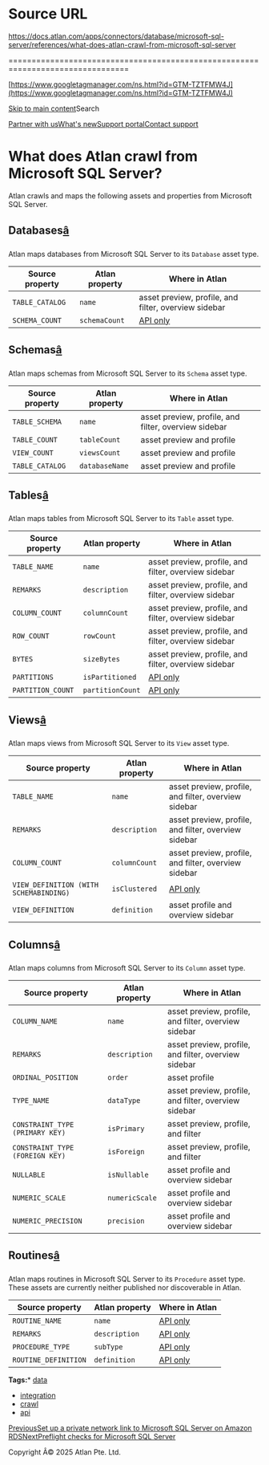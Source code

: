 # Source URL
https://docs.atlan.com/apps/connectors/database/microsoft-sql-server/references/what-does-atlan-crawl-from-microsoft-sql-server

================================================================================

<!--
canonical: https://docs.atlan.com/apps/connectors/database/microsoft-sql-server/references/what-does-atlan-crawl-from-microsoft-sql-server
link-alternate: https://docs.atlan.com/apps/connectors/database/microsoft-sql-server/references/what-does-atlan-crawl-from-microsoft-sql-server
meta-description: Atlan crawls and maps the following assets and properties from Microsoft SQL Server.
meta-docsearch:docusaurus_tag: docs-default-current
meta-docsearch:language: en
meta-docsearch:version: current
meta-docusaurus_locale: en
meta-docusaurus_tag: docs-default-current
meta-docusaurus_version: current
meta-generator: Docusaurus v3.8.1
meta-og-description: Atlan crawls and maps the following assets and properties from Microsoft SQL Server.
meta-og-locale: en
meta-og-title: What does Atlan crawl from Microsoft SQL Server? | Atlan Documentation
meta-og-url: https://docs.atlan.com/apps/connectors/database/microsoft-sql-server/references/what-does-atlan-crawl-from-microsoft-sql-server
meta-twitter:card: summary_large_image
meta-viewport: width=device-width,initial-scale=1
title: What does Atlan crawl from Microsoft SQL Server? | Atlan Documentation
-->

[https://www.googletagmanager.com/ns.html?id=GTM-TZTFMW4J](https://www.googletagmanager.com/ns.html?id=GTM-TZTFMW4J)

[Skip to main content](#__docusaurus_skipToContent_fallback)Search

[Partner with us](https://docs.google.com/forms/d/e/1FAIpQLScuAIhCm2GS7YFstrOjawbP8J7PUmOynQo7wI2yGCcCyEcVSw/viewform)[What's new](https://shipped.atlan.com/)[Support portal](https://atlan.zendesk.com/auth/v2/login/signin?return_to=https%3A%2F%2Fatlan.zendesk.com%2Fhc%2Fen-us&theme=hc&locale=en-us&brand_id=1900000425113&auth_origin=1900000425113%2Cfalse%2Ctrue)[Contact support](/support/submit-request)

What does Atlan crawl from Microsoft SQL Server?
================================================

Atlan crawls and maps the following assets and properties from Microsoft SQL Server.

Databases[â](#databases "Direct link to Databases")
-----------------------------------------------------

Atlan maps databases from Microsoft SQL Server to its `Database` asset type.

| Source property | Atlan property | Where in Atlan |
| --- | --- | --- |
| `TABLE_CATALOG` | `name` | asset preview, profile, and filter, overview sidebar |
| `SCHEMA_COUNT` | `schemaCount` | [API only](/faq/data-connections-and-integration#what-does-api-only-mean) |

Schemas[â](#schemas "Direct link to Schemas")
-----------------------------------------------

Atlan maps schemas from Microsoft SQL Server to its `Schema` asset type.

| Source property | Atlan property | Where in Atlan |
| --- | --- | --- |
| `TABLE_SCHEMA` | `name` | asset preview, profile, and filter, overview sidebar |
| `TABLE_COUNT` | `tableCount` | asset preview and profile |
| `VIEW_COUNT` | `viewsCount` | asset preview and profile |
| `TABLE_CATALOG` | `databaseName` | asset preview and profile |

Tables[â](#tables "Direct link to Tables")
--------------------------------------------

Atlan maps tables from Microsoft SQL Server to its `Table` asset type.

| Source property | Atlan property | Where in Atlan |
| --- | --- | --- |
| `TABLE_NAME` | `name` | asset preview, profile, and filter, overview sidebar |
| `REMARKS` | `description` | asset preview, profile, and filter, overview sidebar |
| `COLUMN_COUNT` | `columnCount` | asset preview, profile, and filter, overview sidebar |
| `ROW_COUNT` | `rowCount` | asset preview, profile, and filter, overview sidebar |
| `BYTES` | `sizeBytes` | asset preview, profile, and filter, overview sidebar |
| `PARTITIONS` | `isPartitioned` | [API only](/faq/data-connections-and-integration#what-does-api-only-mean) |
| `PARTITION_COUNT` | `partitionCount` | [API only](/faq/data-connections-and-integration#what-does-api-only-mean) |

Views[â](#views "Direct link to Views")
-----------------------------------------

Atlan maps views from Microsoft SQL Server to its `View` asset type.

| Source property | Atlan property | Where in Atlan |
| --- | --- | --- |
| `TABLE_NAME` | `name` | asset preview, profile, and filter, overview sidebar |
| `REMARKS` | `description` | asset preview, profile, and filter, overview sidebar |
| `COLUMN_COUNT` | `columnCount` | asset preview, profile, and filter, overview sidebar |
| `VIEW_DEFINITION (WITH SCHEMABINDING)` | `isClustered` | [API only](/faq/data-connections-and-integration#what-does-api-only-mean) |
| `VIEW_DEFINITION` | `definition` | asset profile and overview sidebar |

Columns[â](#columns "Direct link to Columns")
-----------------------------------------------

Atlan maps columns from Microsoft SQL Server to its `Column` asset type.

| Source property | Atlan property | Where in Atlan |
| --- | --- | --- |
| `COLUMN_NAME` | `name` | asset preview, profile, and filter, overview sidebar |
| `REMARKS` | `description` | asset preview, profile, and filter, overview sidebar |
| `ORDINAL_POSITION` | `order` | asset profile |
| `TYPE_NAME` | `dataType` | asset preview, profile, and filter, overview sidebar |
| `CONSTRAINT_TYPE (PRIMARY KEY)` | `isPrimary` | asset preview, profile, and filter |
| `CONSTRAINT_TYPE (FOREIGN KEY)` | `isForeign` | asset preview, profile, and filter |
| `NULLABLE` | `isNullable` | asset profile and overview sidebar |
| `NUMERIC_SCALE` | `numericScale` | asset profile and overview sidebar |
| `NUMERIC_PRECISION` | `precision` | asset profile and overview sidebar |

Routines[â](#routines "Direct link to Routines")
--------------------------------------------------

Atlan maps routines in Microsoft SQL Server to its `Procedure` asset type. These assets are currently neither published nor discoverable in Atlan.

| Source property | Atlan property | Where in Atlan |
| --- | --- | --- |
| `ROUTINE_NAME` | `name` | [API only](/faq/data-connections-and-integration#what-does-api-only-mean) |
| `REMARKS` | `description` | [API only](/faq/data-connections-and-integration#what-does-api-only-mean) |
| `PROCEDURE_TYPE` | `subType` | [API only](/faq/data-connections-and-integration#what-does-api-only-mean) |
| `ROUTINE_DEFINITION` | `definition` | [API only](/faq/data-connections-and-integration#what-does-api-only-mean) |

**Tags:*** [data](/tags/data)
* [integration](/tags/integration)
* [crawl](/tags/crawl)
* [api](/tags/api)

[PreviousSet up a private network link to Microsoft SQL Server on Amazon RDS](/apps/connectors/database/microsoft-sql-server/how-tos/set-up-a-private-network-link-to-microsoft-sql-server-on-amazon-rds)[NextPreflight checks for Microsoft SQL Server](/apps/connectors/database/microsoft-sql-server/references/preflight-checks-for-microsoft-sql-server)

Copyright Â© 2025 Atlan Pte. Ltd.

